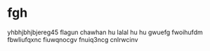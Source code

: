 # fgh
yhbhjbhjbjereg45
flagun chawhan
hu lalal hu hu gwuefg
fwoihufdm
fbwliufqxnc
fiuwqnocgv
fnuiq3ncg
cnlrwcinv
